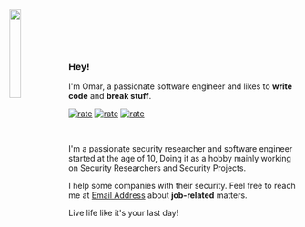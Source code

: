 <img align="left" width="20%" src="https://octodex.github.com/images/daftpunktocat-guy.gif">
<br><br><br><br>

### Hey!

I'm Omar, a passionate software engineer and likes to **write code** and **break stuff**.

[![rate](https://img.shields.io/badge/Passion-100%25-red)](https://omarbdrn.github.io/)
[![rate](https://img.shields.io/badge/Coffee-100%25-brown)](https://omarbdrn.github.io/)
[![rate](https://img.shields.io/badge/Depressed-100%25-black)](https://omarbdrn.github.io/)

<br>

I'm a passionate security researcher and software engineer started at the age of 10, Doing it as a hobby mainly working on Security Researchers and Security Projects.

I help some companies with their security.
Feel free to reach me at [Email Address](mailto:omarbdrn@kaytaq.com) about **job-related** matters.

Live life like it's your last day!
